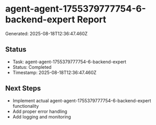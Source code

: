 # agent-agent-1755379777754-6-backend-expert Report

Generated: 2025-08-18T12:36:47.460Z

## Status
- Task: agent-agent-1755379777754-6-backend-expert
- Status: Completed
- Timestamp: 2025-08-18T12:36:47.460Z

## Next Steps
- Implement actual agent-agent-1755379777754-6-backend-expert functionality
- Add proper error handling
- Add logging and monitoring
